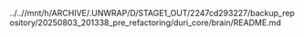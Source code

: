 ../..//mnt/h/ARCHIVE/.UNWRAP/D/STAGE1_OUT/2247cd293227/backup_repository/20250803_201338_pre_refactoring/duri_core/brain/README.md
